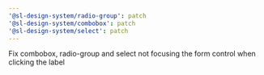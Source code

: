 ```yaml
---
'@sl-design-system/radio-group': patch
'@sl-design-system/combobox': patch
'@sl-design-system/select': patch
---
```


Fix combobox, radio-group and select not focusing the form control when clicking the label
